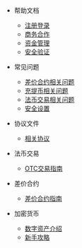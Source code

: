 * 帮助文档

  * [注册登录](document/help1.md)
  * [商务合作](document/help2.md)
  * [资金管理](document/help3.md)
  * [安全验证](document/help4.md)
* 常见问题
  * [差价合约相关问题](document/question1.md)
  * [充提币相关问题](document/question2.md)
  * [法币交易相关问题](document/question3.md)
  * [安全设置](document/question4.md)
* 协议文件
  * [相关协议](document/agreement1.md)
* 法币交易
  * [OTC交易指南](document/guide1.md)
* 差价合约
  * [差价合约指南](document/contract.md)
* 加密货币
  * [数字资产介绍](document/token1.md)
  * [新手攻略](document/token2.md)